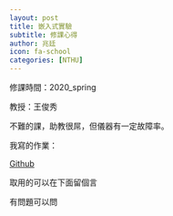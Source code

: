 ```yaml
---
layout: post
title: 嵌入式實驗
subtitle: 修課心得
author: 兆廷
icon: fa-school
categories: [NTHU]
---
```


修課時間：2020_spring

教授：王俊秀

不難的課，助教很屌，但儀器有一定故障率。

我寫的作業：

[Github](https://github.com/jack34672/ee2405)

取用的可以在下面留個言

有問題可以問

<br>
